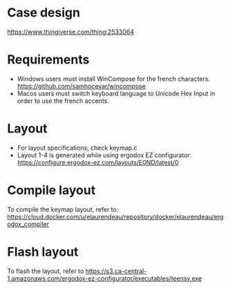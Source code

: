 # Case design
https://www.thingiverse.com/thing:2533064

# Requirements
- Windows users must install WinCompose for the french characters. https://github.com/samhocevar/wincompose
- Macos users must switch keyboard language to Unicode Hex Input in order to use the french accents.

# Layout
- For layout specifications, check keymap.c
- Layout 1-4 is generated while using ergodox EZ configurator: https://configure.ergodox-ez.com/layouts/E0ND/latest/0


# Compile layout
To compile the keymap layout, refer to: https://cloud.docker.com/u/elaurendeau/repository/docker/elaurendeau/ergodox_compiler

# Flash layout
To flash the layout, refer to https://s3.ca-central-1.amazonaws.com/ergodox-ez-configurator/executables/teensy.exe
